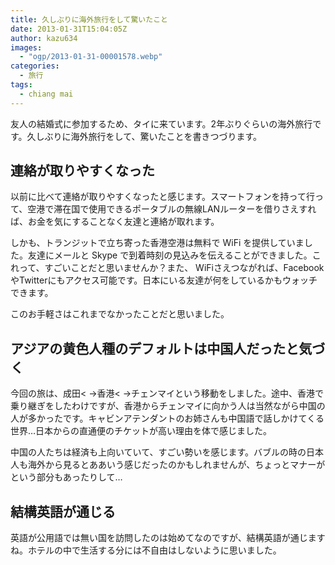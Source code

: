 ```yaml
---
title: 久しぶりに海外旅行をして驚いたこと
date: 2013-01-31T15:04:05Z
author: kazu634
images:
  - "ogp/2013-01-31-00001578.webp"
categories:
  - 旅行
tags:
  - chiang mai
---
```

友人の結婚式に参加するため、タイに来ています。2年ぶりぐらいの海外旅行です。久しぶりに海外旅行をして、驚いたことを書きつづります。

## 連絡が取りやすくなった
以前に比べて連絡が取りやすくなったと感じます。スマートフォンを持って行って、空港で滞在国で使用できるポータブルの無線LANルーターを借りさえすれば、お金を気にすることなく友達と連絡が取れます。

しかも、トランジットで立ち寄った香港空港は無料で WiFi を提供していました。友達にメールと Skype で到着時刻の見込みを伝えることができました。これって、すごいことだと思いませんか？また、 WiFiさえつながれば、FacebookやTwitterにもアクセス可能です。日本にいる友達が何をしているかもウォッチできます。

このお手軽さはこれまでなかったことだと思いました。

## アジアの黄色人種のデフォルトは中国人だったと気づく

今回の旅は、成田< ->香港< ->チェンマイという移動をしました。途中、香港で乗り継ぎをしたわけですが、香港からチェンマイに向かう人は当然ながら中国の人が多かったです。キャビンアテンダントのお姉さんも中国語で話しかけてくる世界…日本からの直通便のチケットが高い理由を体で感じました。

中国の人たちは経済も上向いていて、すごい勢いを感じます。バブルの時の日本人も海外から見るとああいう感じだったのかもしれませんが、ちょっとマナーがという部分もあったりして…

## 結構英語が通じる

英語が公用語では無い国を訪問したのは始めてなのですが、結構英語が通じますね。ホテルの中で生活する分には不自由はしないように思いました。
